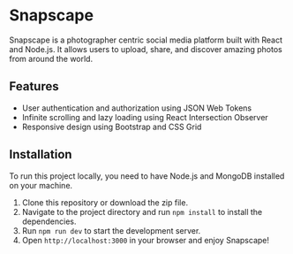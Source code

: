 # Snapscape

Snapscape is a photographer centric social media platform built with React and Node.js. It allows users to upload, share, and discover amazing photos from around the world.

## Features

- User authentication and authorization using JSON Web Tokens
- Infinite scrolling and lazy loading using React Intersection Observer
- Responsive design using Bootstrap and CSS Grid

## Installation

To run this project locally, you need to have Node.js and MongoDB installed on your machine.

1. Clone this repository or download the zip file.
2. Navigate to the project directory and run `npm install` to install the dependencies.
3. Run `npm run dev` to start the development server.
4. Open `http://localhost:3000` in your browser and enjoy Snapscape!

